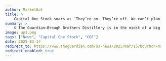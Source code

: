 ```yaml
---
author: MarketBot
title: >
    Capital One Stock soars as ‘They’re on. They’re off. We can’t plan’
summary: >
    © The Guardian—Brough Brothers Distillery is in the midst of a big expansion. A fifteen minutes’ drive from its small distillery in the West End neighborhood of Louisville, Kentucky, workers are toiling away on its new site, seven times the size of the old one, in the heart of Bourbon City.
image: up1.png
tags: ["News", "Capital One Stock", "COF"]
date: 2025-03-14
redirect_to: https://www.theguardian.com/us-news/2025/mar/15/bourbon-makers-trump-tariffs
redirect_enabled: true
---
```


